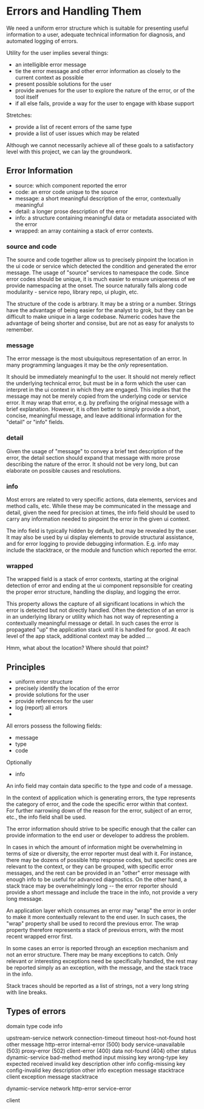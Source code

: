 # Errors and Handling Them

We need a uniform error structure which is suitable for presenting useful information to a user, adequate technical information for diagnosis, and automated logging of errors.

Utility for the user implies several things:

- an intelligible error message
- tie the error message and other error information as closely to the current context as possible
- present possible solutions for the user
- provide avenues for the user to explore the nature of the error, or of the tool itself
- if all else fails, provide a way for the user to engage with kbase support

Stretches:
- provide a list of recent errors of the same type
- provide a list of user issues which may be related

Although we cannot necessarily achieve all of these goals to a satisfactory level with this project, we can lay the groundwork.


## Error Information

- source: which component reported the error
- code: an error code unique to the source
- message: a short meaningful description of the error, contextually meaningful
- detail: a longer prose description of the error
- info: a structure containing meaningful data or metadata associated with the error
- wrapped: an array containing a stack of error contexts.


### source and code

The source and code together allow us to precisely pinpoint the location in the ui code or service which detected the condition and generated the error message. The usage of "source" services to namespace the code. Since error codes should be unique, it is much easier to ensure uniqueness of we provide namespacing at the onset. The source naturally falls along code modularity - service repo, library repo, ui plugin, etc.

The structure of the code is arbtrary. It may be a string or a number. Strings have the advantage of being easier for the analyst to grok, but they can be difficult to make unique in a large codebase. Numeric codes have the advantage of being shorter and consise, but are not as easy for analysts to remember.

### message

The error message is the most ubuiquitous representation of an error. In many programming languages it may be the *only* representation.

It should be immediately meaningful to the user. It should not merely reflect the underlying technical error, but must be in a form which the user can interpret in the ui context in which they are engaged. This implies that the message may not be merely copied from the underlying code or service error. It may wrap that error, e.g. by prefixing the original message with a brief explanation. However, it is often better to simply provide a short, concise, meaningful message, and leave additional information for the "detail" or "info" fields.

### detail

Given the usage of "message" to convey a brief text description of the error, the detail section should expand that message with more prose describing the nature of the error. It should not be very long, but can elaborate on possible causes and resolutions.

### info

Most errors are related to very specific actions, data elements, services and method calls, etc. While these may be communicated in the message and detail, given the need for precision at times, the info field should be used to carry any information needed to pinpoint the error in the given ui context.

The info field is typically hidden by default, but may be revealed by the user. It may also be used by ui display elements to provide structural assistance, and for error logging to provide debugging information. E.g. info may include the stacktrace, or the module and function which reported the error.

### wrapped

The wrapped field is a stack of error contexts, starting at the original detection of error and ending at the ui component repsonsible for creating the proper error structure, handling the display, and logging the error.

This property allows the capture of all significant locations in which the error is detected but not directly handled. Often the detection of an error is in an underlying library or utility which has not way of representing a contextually meaningful message or detail. In such cases the error is propagated "up" the application stack until it is handled for good. At each level of the app stack, additional context may be added ...

Hmm, what about the location? Where should that point?


## Principles

- uniform error structure
- precisely identify the location of the error
- provide solutions for the user
- provide references for the user
- log (report) all errors
- 


All errors possess the following fields:

- message
- type
- code

Optionally

- info

An info field may contain data specific to the type and code of a message.

In the context of application which is generating errors, the type represents the category of error, and the code the specific error within that context. For further narrowing down of the reason for the error, subject of an error, etc., the info field shall be used.

The error information should strive to be specific enough that the caller can provide information to the end user or developer to address the problem.

In cases in which the amount of information might be overwhelming in terms of size or diversity, the error reporter must deal with it. For instance, there may be dozens of possible http response codes, but specific ones are relevant to the context, or they can be grouped, with specific error messages, and the rest can be provided in an "other" error message with enough info to be useful for advanced diagnostics. On the other hand, a stack trace may be overwhelmingly long -- the error reporter should provide a short message and include the trace in the info, not provide a very long message.

An application layer which consumes an error may "wrap" the error in order to make it more contextually relevant to the end user. In such cases, the "wrap" property shall be used to record the previous error. The wrap property therefore represents a stack of previous errors, with the most recent wrapped error first.

In some cases an error is reported through an exception mechanism and not an error structure. There may be many exceptions to catch. Only relevant or interesting exceptions need be specifically handled, the rest may be reported simply as an exception, with the message, and the stack trace in the info.

Stack traces should be reported as a list of strings, not a very long string with line breaks.

## Types of errors

domain
  type
    code
        info

upstream-service
  network
    connection-timeout
      timeout
    host-not-found
      host
    other
      message
  http-error
    internal-error (500)
      body
    service-unavailable (503)
    proxy-error (502)
    client-error (400)
      data
    not-found (404)
    other
      status
dynamic-service
  bad-method
    method
  input
    missing
      key
    wrong-type
      key
      expected
      received
    invalid
      key
      description
      other info
  config-missing
    key
  config-invalid
    key
    description
    other info
  exception
    message
    stacktrace
client
  exception
    message
    stacktrace



dynamic-service
  network
  http-error
  service-error

client
